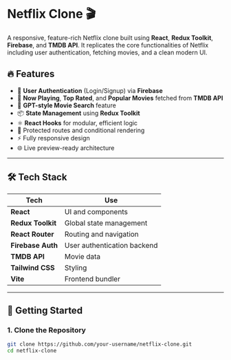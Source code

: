 # Netflix Clone 🎬

A responsive, feature-rich Netflix clone built using **React**, **Redux Toolkit**, **Firebase**, and **TMDB API**. It replicates the core functionalities of Netflix including user authentication, fetching movies, and a clean modern UI.

## 🔥 Features

- 🔐 **User Authentication** (Login/Signup) via **Firebase**
- 🎥 **Now Playing**, **Top Rated**, and **Popular Movies** fetched from **TMDB API**
- 🔎 **GPT-style Movie Search** feature
- 📦 **State Management** using **Redux Toolkit**
- ⚛️ **React Hooks** for modular, efficient logic
- 🧠 Protected routes and conditional rendering
- ⚡ Fully responsive design
- 🌐 Live preview-ready architecture

---

## 🛠 Tech Stack

| Tech | Use |
|------|-----|
| **React** | UI and components |
| **Redux Toolkit** | Global state management |
| **React Router** | Routing and navigation |
| **Firebase Auth** | User authentication backend |
| **TMDB API** | Movie data |
| **Tailwind CSS** | Styling |
| **Vite** | Frontend bundler |

---

## 🚀 Getting Started

### 1. Clone the Repository
```bash
git clone https://github.com/your-username/netflix-clone.git
cd netflix-clone
